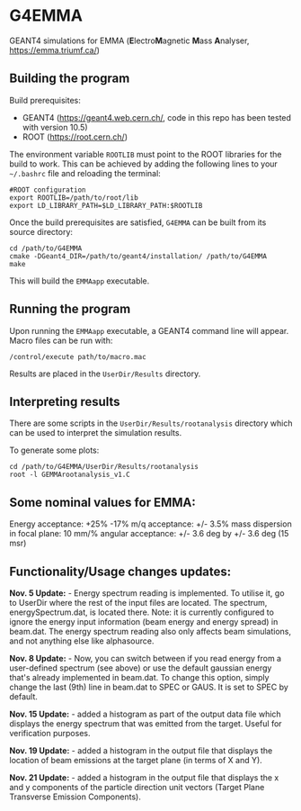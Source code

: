 # G4EMMA

GEANT4 simulations for EMMA (**E**lectro**M**agnetic **M**ass **A**nalyser, https://emma.triumf.ca/)

## Building the program

Build prerequisites:

* GEANT4 (https://geant4.web.cern.ch/, code in this repo has been tested with version 10.5)
* ROOT (https://root.cern.ch/)

The environment variable `ROOTLIB` must point to the ROOT libraries for the build to work.  This can be achieved by adding the following lines to your `~/.bashrc` file and reloading the terminal: 

```
#ROOT configuration
export ROOTLIB=/path/to/root/lib
export LD_LIBRARY_PATH=$LD_LIBRARY_PATH:$ROOTLIB
```

Once the build prerequisites are satisfied, `G4EMMA` can be built from its source directory:

```
cd /path/to/G4EMMA
cmake -DGeant4_DIR=/path/to/geant4/installation/ /path/to/G4EMMA
make
```

This will build the `EMMAapp` executable.

## Running the program

Upon running the `EMMAapp` executable, a GEANT4 command line will appear.  Macro files can be run with:

```
/control/execute path/to/macro.mac
```

Results are placed in the `UserDir/Results` directory.

## Interpreting results

There are some scripts in the `UserDir/Results/rootanalysis` directory which can be used to interpret the simulation results.

To generate some plots:

```
cd /path/to/G4EMMA/UserDir/Results/rootanalysis
root -l GEMMArootanalysis_v1.C
```

## Some nominal values for EMMA: 

Energy acceptance: +25% -17%
m/q acceptance: +/- 3.5%
mass dispersion in focal plane: 10 mm/%
angular acceptance: +/- 3.6 deg by +/- 3.6 deg (15 msr)


## Functionality/Usage changes updates: 

**Nov. 5 Update:** - Energy spectrum reading is implemented. To utilise it, 
go to UserDir where the rest of the input files are located. The 
spectrum, energySpectrum.dat, is located there. Note: it is currently 
configured to ignore the energy input information (beam energy and 
energy spread) in beam.dat. The energy spectrum reading also only 
affects beam simulations, and not anything else like alphasource. 

**Nov. 8 Update:** - Now, you can switch between if you read energy from a 
user-defined spectrum (see above) or use the default gaussian energy that's 
already implemented in beam.dat. 
To change this option, simply change the last (9th) line in beam.dat to 
SPEC or GAUS. It is set to SPEC by default. 

**Nov. 15 Update:** - added a histogram as part of the output data file which
displays the energy spectrum that was emitted from the target. Useful
for verification purposes. 

**Nov. 19 Update:** - added a histogram in the output file that displays the 
location of beam emissions at the target plane (in terms of X and Y). 

**Nov. 21 Update:** - added a histogram in the output file that displays the 
x and y components of the particle direction unit vectors (Target Plane
Transverse Emission Components).   

